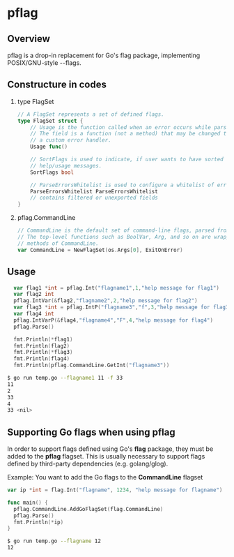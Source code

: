 # pflag

## Overview

pflag is a drop-in replacement for Go's flag package, implementing POSIX/GNU-style --flags.

## Constructure in codes

1. type FlagSet

    ```go
    // A FlagSet represents a set of defined flags. 
    type FlagSet struct {
        // Usage is the function called when an error occurs while parsing flags.
        // The field is a function (not a method) that may be changed to point to
        // a custom error handler.
        Usage func()

        // SortFlags is used to indicate, if user wants to have sorted flags in
        // help/usage messages.
        SortFlags bool

        // ParseErrorsWhitelist is used to configure a whitelist of errors
        ParseErrorsWhitelist ParseErrorsWhitelist
        // contains filtered or unexported fields
    }
    ```

2. pflag.CommandLine

    ```go
    // CommandLine is the default set of command-line flags, parsed from os.Args.
    // The top-level functions such as BoolVar, Arg, and so on are wrappers for the
    // methods of CommandLine.
    var CommandLine = NewFlagSet(os.Args[0], ExitOnError)
    ```

## Usage

```go
  var flag1 *int = pflag.Int("flagname1",1,"help message for flag1")
  var flag2 int
  pflag.IntVar(&flag2,"flagname2",2,"help message for flag2")
  var flag3 *int = pflag.IntP("flagname3","f",3,"help message for flag3")
  var flag4 int
  pflag.IntVarP(&flag4,"flagname4","F",4,"help message for flag4")
  pflag.Parse()

  fmt.Println(*flag1)
  fmt.Println(flag2)
  fmt.Println(*flag3)
  fmt.Println(flag4)
  fmt.Println(pflag.CommandLine.GetInt("flagname3"))
```

```bash
$ go run temp.go --flagname1 11 -f 33
11
2
33
4
33 <nil>
```

## Supporting Go flags when using pflag

In order to support flags defined using Go's **flag** package, they must be added to the **pflag** flagset. This is usually necessary to support flags defined by third-party dependencies (e.g. golang/glog).

Example: You want to add the Go flags to the **CommandLine** flagset

```go
var ip *int = flag.Int("flagname", 1234, "help message for flagname")

func main() {
  pflag.CommandLine.AddGoFlagSet(flag.CommandLine)
  pflag.Parse()
  fmt.Println(*ip)
}
```

```bash
$ go run temp.go --flagname 12
12
```